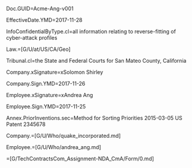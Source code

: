 Doc.GUID=Acme-Ang-v001

EffectiveDate.YMD=2017-11-28

InfoConfidentialByType.cl=all information relating to reverse-fitting of cyber-attack profiles

Law.=[G/U/at/US/CA/Geo]

Tribunal.cl=the State and Federal Courts for San Mateo County, California

Company.xSignature=xSolomon Shirley

Company.Sign.YMD=2017-11-26

Employee.xSignature=xAndrea Ang

Employee.Sign.YMD=2017-11-25

Annex.PriorInventions.sec=Method for Sorting Priorities  2015-03-05 US Patent 2345678

Company.=[G/U/Who/quake_incorporated.md]

Employee.=[G/U/Who/andrea_ang.md]

=[G/TechContractsCom_Assignment-NDA_CmA/Form/0.md]
